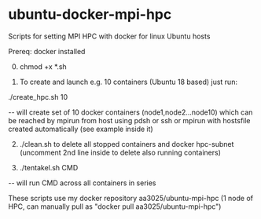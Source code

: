 # ubuntu-docker-mpi-hpc
Scripts for setting MPI HPC with docker for linux Ubuntu hosts

Prereq: docker installed

0) chmod +x *.sh

1) To create and launch e.g. 10 containers (Ubuntu 18 based) just run:

./create_hpc.sh 10

-- will create set of 10 docker containers (node1,node2...node10) which can be reached by mpirun from host using pdsh or ssh or mpirun with hostsfile created automatically (see example inside it)

2) ./clean.sh to delete all stopped containers and docker hpc-subnet (uncomment 2nd line inside to delete also running containers) 

3) ./tentakel.sh CMD  

-- will run CMD across all containers in series

These scripts use my docker repository aa3025/ubuntu-mpi-hpc (1 node of HPC, can manually pull as "docker pull aa3025/ubuntu-mpi-hpc")

